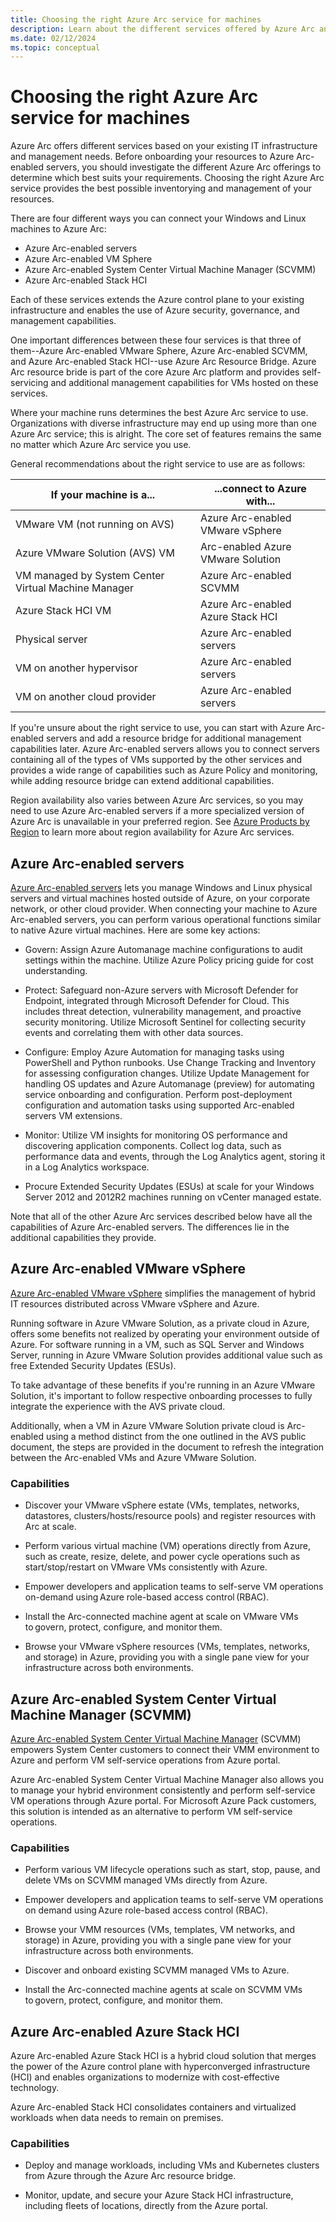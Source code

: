 ```yaml
---
title: Choosing the right Azure Arc service for machines
description: Learn about the different services offered by Azure Arc and how to choose the right one for your machines.
ms.date: 02/12/2024
ms.topic: conceptual
---
```


# Choosing the right Azure Arc service for machines

Azure Arc offers different services based on your existing IT infrastructure and management needs. Before onboarding your resources to Azure Arc-enabled servers, you should investigate the different Azure Arc offerings to determine which best suits your requirements. Choosing the right Azure Arc service provides the best possible inventorying and management of your resources.

There are four different ways you can connect your Windows and Linux machines to Azure Arc:

- Azure Arc-enabled servers
- Azure Arc-enabled VM Sphere
- Azure Arc-enabled System Center Virtual Machine Manager (SCVMM)
- Azure Arc-enabled Stack HCI

Each of these services extends the Azure control plane to your existing infrastructure and enables the use of Azure security, governance, and management capabilities.

One important differences between these four services is that three of them--Azure Arc-enabled VMware Sphere, Azure Arc-enabled SCVMM, and Azure Arc-enabled Stack HCI--use Azure Arc Resource Bridge. Azure Arc resource bride is part of the core Azure Arc platform and provides self-servicing and additional management capabilities for VMs hosted on these services.

Where your machine runs determines the best Azure Arc service to use. Organizations with diverse infrastructure may end up using more than one Azure Arc service; this is alright. The core set of features remains the same no matter which Azure Arc service you use.

General recommendations about the right service to use are as follows:

|If your machine is a... |...connect to Azure with... |
|---------|---------|
|VMware VM (not running on AVS) |Azure Arc-enabled VMware vSphere |
|Azure VMware Solution (AVS) VM |Arc-enabled Azure VMware Solution |
|VM managed by System Center Virtual Machine Manager |Azure Arc-enabled SCVMM |
|Azure Stack HCI VM |Azure Arc-enabled Azure Stack HCI |
|Physical server |Azure Arc-enabled servers |
|VM on another hypervisor |Azure Arc-enabled servers |
|VM on another cloud provider |Azure Arc-enabled servers |

If you're unsure about the right service to use, you can start with Azure Arc-enabled servers and add a resource bridge for additional management capabilities later. Azure Arc-enabled servers allows you to connect servers containing all of the types of VMs supported by the other services and provides a wide range of capabilities such as Azure Policy and monitoring, while adding resource bridge can extend additional capabilities.

Region availability also varies between Azure Arc services, so you may need to use Azure Arc-enabled servers if a more specialized version of Azure Arc is unavailable in your preferred region. See [Azure Products by Region](https://azure.microsoft.com/explore/global-infrastructure/products-by-region/?products=azure-arc&regions=all&rar=true) to learn more about region availability for Azure Arc services.   

## Azure Arc-enabled servers

[Azure Arc-enabled servers](servers/overview.md) lets you manage Windows and Linux physical servers and virtual machines hosted outside of Azure, on your corporate network, or other cloud provider. When connecting your machine to Azure Arc-enabled servers, you can perform various operational functions similar to native Azure virtual machines. Here are some key actions:

- Govern: Assign Azure Automanage machine configurations to audit settings within the machine. Utilize Azure Policy pricing guide for cost understanding.

- Protect: Safeguard non-Azure servers with Microsoft Defender for Endpoint, integrated through Microsoft Defender for Cloud. This includes threat detection, vulnerability management, and proactive security monitoring. Utilize Microsoft Sentinel for collecting security events and correlating them with other data sources.

- Configure: Employ Azure Automation for managing tasks using PowerShell and Python runbooks. Use Change Tracking and Inventory for assessing configuration changes. Utilize Update Management for handling OS updates and Azure Automanage (preview) for automating service onboarding and configuration. Perform post-deployment configuration and automation tasks using supported Arc-enabled servers VM extensions.

- Monitor: Utilize VM insights for monitoring OS performance and discovering application components. Collect log data, such as performance data and events, through the Log Analytics agent, storing it in a Log Analytics workspace.

- Procure Extended Security Updates (ESUs) at scale for your Windows Server 2012 and 2012R2 machines running on vCenter managed estate.

Note that all of the other Azure Arc services described below have all the capabilities of Azure Arc-enabled servers. The differences lie in the additional capabilities they provide.


## Azure Arc-enabled VMware vSphere

[Azure Arc-enabled VMware vSphere](vmware-vsphere/overview.md) simplifies the management of hybrid IT resources distributed across VMware vSphere and Azure.

Running software in Azure VMware Solution, as a private cloud in Azure, offers some benefits not realized by operating your environment outside of Azure. For software running in a VM, such as SQL Server and Windows Server, running in Azure VMware Solution provides additional value such as free Extended Security Updates (ESUs). 

To take advantage of these benefits if you're running in an Azure VMware Solution, it's important to follow respective onboarding processes to fully integrate the experience with the AVS private cloud. 

Additionally, when a VM in Azure VMware Solution private cloud is Arc-enabled using a method distinct from the one outlined in the AVS public document, the steps are provided in the document to refresh the integration between the Arc-enabled VMs and Azure VMware Solution.

### Capabilities

- Discover your VMware vSphere estate (VMs, templates, networks, datastores, clusters/hosts/resource pools) and register resources with Arc at scale.

- Perform various virtual machine (VM) operations directly from Azure, such as create, resize, delete, and power cycle operations such as start/stop/restart on VMware VMs consistently with Azure.

- Empower developers and application teams to self-serve VM operations on-demand using Azure role-based access control (RBAC).

- Install the Arc-connected machine agent at scale on VMware VMs to govern, protect, configure, and monitor them.

- Browse your VMware vSphere resources (VMs, templates, networks, and storage) in Azure, providing you with a single pane view for your infrastructure across both environments.

## Azure Arc-enabled System Center Virtual Machine Manager (SCVMM)

[Azure Arc-enabled System Center Virtual Machine Manager](system-center-virtual-machine-manager/overview.md) (SCVMM) empowers System Center customers to connect their VMM environment to Azure and perform VM self-service operations from Azure portal. 

Azure Arc-enabled System Center Virtual Machine Manager also allows you to manage your hybrid environment consistently and perform self-service VM operations through Azure portal. For Microsoft Azure Pack customers, this solution is intended as an alternative to perform VM self-service operations. 

### Capabilities

- Perform various VM lifecycle operations such as start, stop, pause, and delete VMs on SCVMM managed VMs directly from Azure.

- Empower developers and application teams to self-serve VM operations on demand using Azure role-based access control (RBAC).

- Browse your VMM resources (VMs, templates, VM networks, and storage) in Azure, providing you with a single pane view for your infrastructure across both environments.

- Discover and onboard existing SCVMM managed VMs to Azure.

- Install the Arc-connected machine agents at scale on SCVMM VMs to govern, protect, configure, and monitor them.

## Azure Arc-enabled Azure Stack HCI

Azure Arc-enabled Azure Stack HCI is a hybrid cloud solution that merges the power of the Azure control plane with hyperconverged infrastructure (HCI) and enables organizations to modernize with cost-effective technology. 

Azure Arc-enabled Stack HCI consolidates containers and virtualized workloads when data needs to remain on premises. 

### Capabilities

- Deploy and manage workloads, including VMs and Kubernetes clusters from Azure through the Azure Arc resource bridge.

- Monitor, update, and secure your Azure Stack HCI infrastructure, including fleets of locations, directly from the Azure portal.


